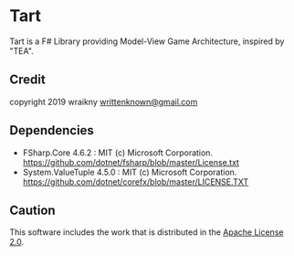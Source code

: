 # Tart
Tart is a F# Library providing Model-View Game Architecture, inspired by "TEA". 

## Credit
copyright 2019 wraikny
writtenknown@gmail.com

## Dependencies
* FSharp.Core 4.6.2 : MIT (c) Microsoft Corporation.
  https://github.com/dotnet/fsharp/blob/master/License.txt
* System.ValueTuple 4.5.0 : MIT (c) Microsoft Corporation.
  https://github.com/dotnet/corefx/blob/master/LICENSE.TXT

## Caution
This software includes the work that is distributed in the [Apache License 2.0](http://www.apache.org/licenses/LICENSE-2.0).  
